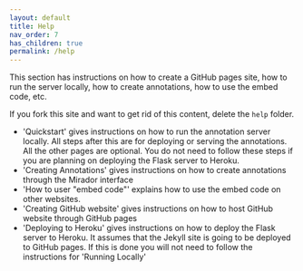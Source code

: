 ```yaml
---
layout: default
title: Help
nav_order: 7
has_children: true
permalink: /help
---
```


This section has instructions on how to create a GitHub pages site, how to run the server locally, how to create annotations, how to use the embed code, etc.

If you fork this site and want to get rid of this content, delete the `help` folder.

* 'Quickstart' gives instructions on how to run the annotation server locally. All steps after this are for deploying or serving the annotations. All the other pages are optional. You do not need to follow these steps if you are planning on deploying the Flask server to Heroku.
* 'Creating Annotations' gives instructions on how to create annotations through the Mirador interface
* 'How to user "embed code"' explains how to use the embed code on other websites.
* 'Creating GitHub website' gives instructions on how to host GitHub website through GitHub pages
* 'Deploying to Heroku' gives instructions on how to deploy the Flask server to Heroku. It assumes that the Jekyll site is going to be deployed to GitHub pages. If this is done you will not need to follow the instructions for 'Running Locally'
